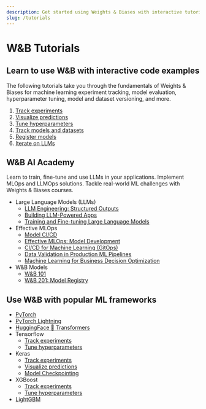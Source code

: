 ```yaml
---
description: Get started using Weights & Biases with interactive tutorials.
slug: /tutorials
---
```


# W&B Tutorials

## Learn to use W&B with interactive code examples
The following tutorials take you through the fundamentals of Weights & Biases for machine learning experiment tracking, model evaluation, hyperparameter tuning, model and dataset versioning, and more.

1. [Track experiments](/tutorials/experiments) 
2. [Visualize predictions](/tutorials/tables)
3. [Tune hyperparameters](/tutorials/sweeps)
4. [Track models and datasets](/tutorials/artifacts)
5. [Register models](/tutorials/models)
6. [Iterate on LLMs](/tutorials/prompts)

## W&B AI Academy 
Learn to train, fine-tune and use LLMs in your applications. Implement MLOps and LLMOps solutions. Tackle real-world ML challenges with Weights & Biases courses.

- Large Language Models (LLMs)
    - [LLM Engineering: Structured Outputs](https://www.wandb.courses/courses/steering-language-models?utm_source=wandb_docs&utm_medium=code&utm_campaign=tutorials)
    - [Building LLM-Powered Apps](https://www.wandb.courses/courses/building-llm-powered-apps?utm_source=wandb_docs&utm_medium=code&utm_campaign=tutorials)
    - [Training and Fine-tuning Large Language Models](https://www.wandb.courses/courses/training-fine-tuning-LLMs?utm_source=wandb_docs&utm_medium=code&utm_campaign=tutorials)
- Effective MLOps
    - [Model CI/CD](https://www.wandb.courses/courses/enterprise-model-management?utm_source=wandb_docs&utm_medium=code&utm_campaign=tutorials)
    - [Effective MLOps: Model Development](https://www.wandb.courses/courses/effective-mlops-model-development?utm_source=wandb_docs&utm_medium=code&utm_campaign=tutorials)
    - [CI/CD for Machine Learning (GitOps)](https://www.wandb.courses/courses/ci-cd-for-machine-learning?utm_source=wandb_docs&utm_medium=code&utm_campaign=tutorials)
    - [Data Validation in Production ML Pipelines](https://www.wandb.courses/courses/data-validation-for-machine-learning?utm_source=wandb_docs&utm_medium=code&utm_campaign=tutorials)
    - [Machine Learning for Business Decision Optimization](https://www.wandb.courses/courses/decision-optimization?utm_source=wandb_docs&utm_medium=code&utm_campaign=tutorials)
- W&B Models 
    - [W&B 101](https://www.wandb.courses/courses/wandb-101?utm_source=wandb_docs&utm_medium=code&utm_campaign=tutorials)
    - [W&B 201: Model Registry](https://www.wandb.courses/courses/201-model-registry?utm_source=wandb_docs&utm_medium=code&utm_campaign=tutorials)

## Use W&B with popular ML frameworks

- [PyTorch](/tutorials/pytorch)
- [PyTorch Lightning](/tutorials/lightning)
- [HuggingFace 🤗 Transformers](/tutorials/huggingface)
- Tensorflow
    - [Track experiments](/tutorials/tensorflow)
    - [Tune hyperparameters](/tutorials/tensorflow_sweeps)
- Keras
    - [Track experiments](/tutorials/keras)
    - [Visualize predictions](/tutorials/keras_tables)
    - [Model Checkpointing](/tutorials/keras_models)
- XGBoost
    - [Track experiments](/tutorials/xgboost)
    - [Tune hyperparameters](/tutorials/xgboost_sweeps)
- [LightGBM](/tutorials/lightgbm)

